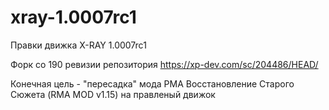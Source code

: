 # xray-1.0007rc1
Правки движка X-RAY 1.0007rc1

Форк со 190 ревизии репозитория https://xp-dev.com/sc/204486/HEAD/

Конечная цель - "пересадка" мода РМА Восстановление Старого Сюжета (RMA MOD v1.15) на правленый движок
